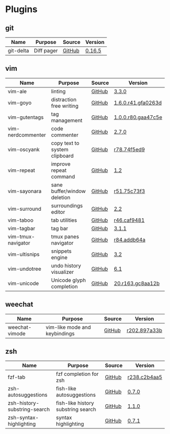 # Plugins

## git

| Name                            | Purpose                                      | Source                                                                                            | Version                                                                                                                |
|---------------------------------|----------------------------------------------|---------------------------------------------------------------------------------------------------|------------------------------------------------------------------------------------------------------------------------|
| git-delta                       | Diff pager                                   | [GitHub](https://github.com/dandavison/delta)                                                     | [0.16.5](https://github.com/dandavison/delta/releases/tag/0.16.5)                                                      |

## vim

| Name                            | Purpose                                      | Source                                                                                            | Version                                                                                                                |
|---------------------------------|----------------------------------------------|---------------------------------------------------------------------------------------------------|------------------------------------------------------------------------------------------------------------------------|
| vim-ale                         | linting                                      | [GitHub](https://github.com/dense-analysis/ale)                                                   | [3.3.0](https://github.com/dense-analysis/ale/releases/tag/v3.3.0)                                                     |
| vim-goyo                        | distraction free writing                     | [GitHub](https://github.com/junegunn/goyo.vim)                                                    | [1.6.0.r41.gfa0263d](https://github.com/junegunn/goyo.vim/commit/fa0263d456dd43f5926484d1c4c7022dfcb21ba9)             |
| vim-gutentags                   | tag management                               | [GitHub](https://github.com/ludovicchabant/vim-gutentags)                                         | [1.0.0.r80.gaa47c5e](https://github.com/ludovicchabant/vim-gutentags/commit/aa47c5e29c37c52176c44e61c780032dfacef3dd)  |
| vim-nerdcommenter               | code commenter                               | [GitHub](https://github.com/preservim/nerdcommenter)                                              | [2.7.0](https://github.com/preservim/nerdcommenter/releases/tag/2.7.0)                                                 |
| vim-oscyank                     | copy text to system clipboard                | [GitHub](https://github.com/ojroques/vim-oscyank)                                                 | [r78.74f5ed9](https://github.com/ojroques/vim-oscyank/commit/74f5ed963d6dc9dc25db212078300fca6b0a0b4d)                 |
| vim-repeat                      | improve repeat command                       | [GitHub](https://github.com/tpope/vim-repeat)                                                     | [1.2](https://github.com/tpope/vim-repeat/releases/tag/v1.2)                                                           |
| vim-sayonara                    | sane buffer/window deletion                  | [GitHub](https://github.com/mhinz/vim-sayonara)                                                   | [r51.75c73f3](https://github.com/mhinz/vim-sayonara/commit/75c73f3cf3e96f8c09db5291970243699aadc02c)                   |
| vim-surround                    | surroundings editor                          | [GitHub](https://github.com/tpope/vim-surround)                                                   | [2.2](https://github.com/tpope/vim-surround/releases/tag/v2.2)                                                         |
| vim-taboo                       | tab utilities                                | [GitHub](https://github.com/gcmt/taboo.vim)                                                       | [r46.caf9481](https://github.com/gcmt/taboo.vim/commit/caf948187694d3f1374913d36f947b3f9fa1c22f)                       |
| vim-tagbar                      | tag bar                                      | [GitHub](https://github.com/preservim/tagbar)                                                     | [3.1.1](https://github.com/preservim/tagbar/releases/tag/v3.1.1)                                                       |
| vim-tmux-navigator              | tmux panes navigator                         | [GitHub](https://github.com/christoomey/vim-tmux-navigator)                                       | [r84.addb64a](https://github.com/christoomey/vim-tmux-navigator/commit/addb64a772cb4a3ae1f1363583012b2cada2cd66)       |
| vim-ultisnips                   | snippets engine                              | [GitHub](https://github.com/SirVer/ultisnips)                                                     | [3.2](https://github.com/SirVer/ultisnips/releases/tag/3.2)                                                            |
| vim-undotree                    | undo history visualizer                      | [GitHub](https://github.com/mbbill/undotree)                                                      | [6.1](https://github.com/mbbill/undotree/releases/tag/rel_6.1)                                                         |
| vim-unicode                     | Unicode glyph completion                     | [GitHub](https://github.com/chrisbra/unicode.vim)                                                 | [20.r163.gc8aa12b](https://github.com/chrisbra/unicode.vim/commit/c8aa12b1e2e1b6254885b12bdb239ce6c885fdb1)            |


## weechat

| Name                            | Purpose                                      | Source                                                                                            | Version                                                                                                                |
|---------------------------------|----------------------------------------------|---------------------------------------------------------------------------------------------------|------------------------------------------------------------------------------------------------------------------------|
| weechat-vimode                  | vim-like mode and keybindings                | [GitHub](https://github.com/GermainZ/weechat-vimode)                                              | [r202.897a33b](https://github.com/GermainZ/weechat-vimode/commit/95661a27f92dc3f3286cf1539ab112a81ad15639)             |


## zsh

| Name                            | Purpose                                      | Source                                                                                            | Version                                                                                                                |
|---------------------------------|----------------------------------------------|---------------------------------------------------------------------------------------------------|------------------------------------------------------------------------------------------------------------------------|
| fzf-tab                         | fzf completion for zsh                       | [GitHub](https://github.com/Aloxaf/fzf-tab)                                                       | [r238.c2b4aa5](https://github.com/Aloxaf/fzf-tab/commit/c2b4aa5ad2532cca91f23908ac7f00efb7ff09c9)                      |
| zsh-autosuggestions             | fish-like autosuggestions                    | [GitHub](https://github.com/zsh-users/zsh-autosuggestions)                                        | [0.7.0](https://github.com/zsh-users/zsh-autosuggestions/releases/tag/v0.7.0)                                          |
| zsh-history-substring-search    | fish-like history substring search           | [GitHub](https://github.com/zsh-users/zsh-history-substring-search)                               | [1.1.0](https://github.com/zsh-users/zsh-history-substring-search/releases/tag/v1.1.0)                                 |
| zsh-syntax-highlighting         | syntax highlighting                          | [GitHub](https://github.com/zsh-users/zsh-syntax-highlighting)                                    | [0.7.1](https://github.com/zsh-users/zsh-syntax-highlighting/releases/tag/0.7.1)                                       |
